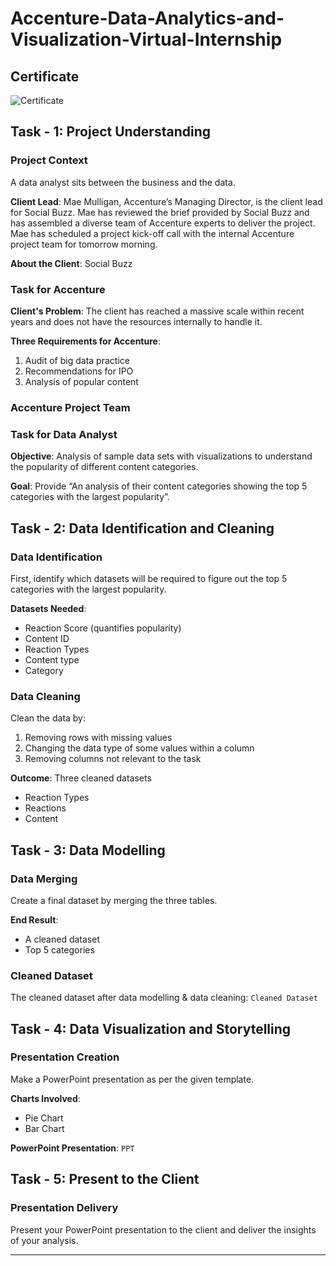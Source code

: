 
# Accenture-Data-Analytics-and-Visualization-Virtual-Internship

## Certificate
![Certificate](chrome-extension://efaidnbmnnnibpcajpcglclefindmkaj/https://forage-uploads-prod.s3.amazonaws.com/completion-certificates/Accenture%20North%20America/hzmoNKtzvAzXsEqx8_Accenture%20North%20America_mqcZSkwk6aLRDHutZ_1717235984112_completion_certificate.pd)

## Task - 1: Project Understanding

### Project Context
A data analyst sits between the business and the data.

**Client Lead**: Mae Mulligan, Accenture’s Managing Director, is the client lead for Social Buzz. Mae has reviewed the brief provided by Social Buzz and has assembled a diverse team of Accenture experts to deliver the project. Mae has scheduled a project kick-off call with the internal Accenture project team for tomorrow morning.

**About the Client**: Social Buzz

### Task for Accenture
**Client's Problem**: The client has reached a massive scale within recent years and does not have the resources internally to handle it.

**Three Requirements for Accenture**:
1. Audit of big data practice
2. Recommendations for IPO
3. Analysis of popular content

### Accenture Project Team

### Task for Data Analyst
**Objective**: Analysis of sample data sets with visualizations to understand the popularity of different content categories.

**Goal**: Provide “An analysis of their content categories showing the top 5 categories with the largest popularity”.

## Task - 2: Data Identification and Cleaning

### Data Identification
First, identify which datasets will be required to figure out the top 5 categories with the largest popularity.

**Datasets Needed**:
- Reaction Score (quantifies popularity)
- Content ID
- Reaction Types
- Content type
- Category

### Data Cleaning
Clean the data by:
1. Removing rows with missing values
2. Changing the data type of some values within a column
3. Removing columns not relevant to the task

**Outcome**: Three cleaned datasets
- Reaction Types
- Reactions
- Content

## Task - 3: Data Modelling

### Data Merging
Create a final dataset by merging the three tables.

**End Result**:
- A cleaned dataset
- Top 5 categories

### Cleaned Dataset
The cleaned dataset after data modelling & data cleaning: `Cleaned Dataset`

## Task - 4: Data Visualization and Storytelling

### Presentation Creation
Make a PowerPoint presentation as per the given template.

**Charts Involved**:
- Pie Chart
- Bar Chart

**PowerPoint Presentation**: `PPT`

## Task - 5: Present to the Client

### Presentation Delivery
Present your PowerPoint presentation to the client and deliver the insights of your analysis.

---

